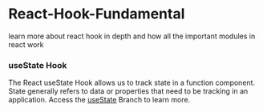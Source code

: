 # React-Hook-Fundamental
learn more about react hook in depth and how all the important modules in react work

### useState Hook
The React useState Hook allows us to track state in a function component. State generally refers to data or properties that need to be tracking in an application. Access the <a href="https://github.com/Barbarpotato/React-Hook-Fundamental/tree/useState">useState</a> Branch to learn more.
